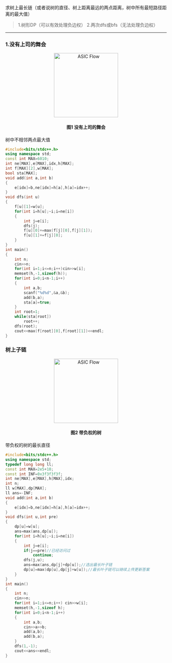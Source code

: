 求树上最长链（或者说树的直径、树上距离最远的两点距离，树中所有最短路径距离的最大值）

> 1.树形DP（可以有效处理负边权）
> 2.两次dfs或bfs（无法处理负边权）

------

### 1.没有上司的舞会

<div style="text-align:center;">
  <img src="/res/images/eda_algorithm/dynamic_programming/dp_19.jpg" alt="ASIC Flow" width="200" />
  <h4>图1 没有上司的舞会</h4>
</div>

树中不相邻两点最大值



```cpp
#include<bits/stdc++.h>
using namespace std;
const int MAX=6010;
int ne[MAX],e[MAX],idx,h[MAX];
int f[MAX][2],w[MAX];
bool sta[MAX];
void add(int a,int b)
{
    e[idx]=b,ne[idx]=h[a],h[a]=idx++;
}
void dfs(int u)
{
    f[u][1]=w[u];
    for(int i=h[u];~i;i=ne[i])
    {
        int j=e[i];
        dfs(j);
        f[u][0]+=max(f[j][0],f[j][1]);
        f[u][1]+=f[j][0];
    }
}
int main()
{
    int n;
    cin>>n;
    for(int i=1;i<=n;i++)cin>>w[i];
    memset(h,-1,sizeof(h));
    for(int i=0;i<n-1;i++)
    {
        int a,b;
        scanf("%d%d",&a,&b);
        add(b,a);
        sta[a]=true;
    }
    int root=1;
    while(sta[root])
        root++;
    dfs(root);
    cout<<max(f[root][0],f[root][1])<<endl;
}
```

### 树上子链

<div style="text-align:center;">
  <img src="/res/images/eda_algorithm/dynamic_programming/dp_20.jpg" alt="ASIC Flow" width="200" />
  <h4>图2 带负权的树</h4>
</div>

带负权的树的最长直径



```cpp
#include<bits/stdc++.h>
using namespace std;
typedef long long ll;
const int MAX=2e5+10;
const int INF=0x3f3f3f3f;
int ne[MAX],e[MAX],h[MAX],idx;
int n;
ll w[MAX],dp[MAX];
ll ans=-INF;
void add(int a,int b)
{
    e[idx]=b,ne[idx]=h[a],h[a]=idx++;
}
void dfs(int u,int pre)
{
    dp[u]=w[u];
    ans=max(ans,dp[u]);
    for(int i=h[u];~i;i=ne[i])
    {
        int j=e[i];
        if(j==pre)//已经访问过
            continue;
        dfs(j,u);
        ans=max(ans,dp[j]+dp[u]);//选出最长叶子链
        dp[u]=max(dp[u],dp[j]+w[u]);//最长叶子链可以继续上传更新答案
    }
}
int main()
{
    int n;
    cin>>n;
    for(int i=1;i<=n;i++) cin>>w[i];
    memset(h,-1,sizeof h);
    for(int i=0;i<n-1;i++)
    {
        int a,b;
        cin>>a>>b;
        add(a,b);
        add(b,a);
    }
    dfs(1,-1);
    cout<<ans<<endl;
}
```



